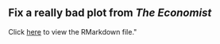 ## Fix a really bad plot from <i>The Economist</i>


Click <a href="https://rawgit.com/edwcarney/Economist/master/WAV_Plot/FixEconomist.html" target="_blank">here</a> to view the RMarkdown file."

